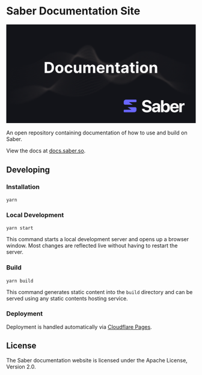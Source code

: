 # Saber Documentation Site

<div align="center">
    <img src="https://raw.githubusercontent.com/saber-hq/docs/master/static/img/banner.png">
</div>

An open repository containing documentation of how to use and build on Saber.

View the docs at [docs.saber.so](https://docs.saber.so).

## Developing

### Installation

```
yarn
```

### Local Development

```
yarn start
```

This command starts a local development server and opens up a browser window. Most changes are reflected live without having to restart the server.

### Build

```
yarn build
```

This command generates static content into the `build` directory and can be served using any static contents hosting service.

### Deployment

Deployment is handled automatically via [Cloudflare Pages](https://pages.cloudflare.com/).

## License

The Saber documentation website is licensed under the Apache License, Version 2.0.
